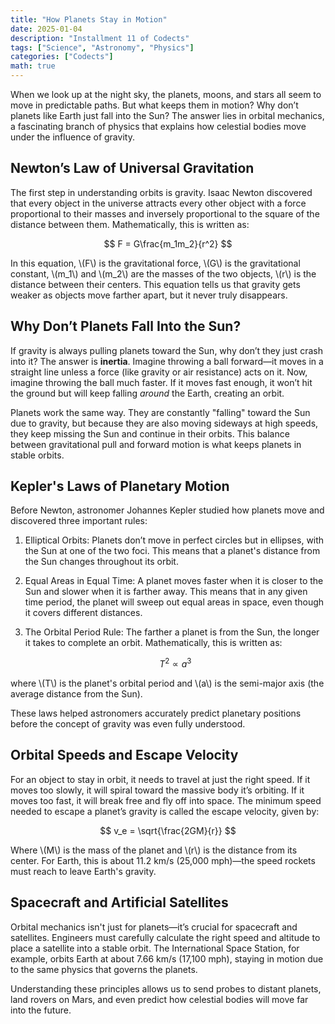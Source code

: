 ```yaml
---
title: "How Planets Stay in Motion"
date: 2025-01-04
description: "Installment 11 of Codects"
tags: ["Science", "Astronomy", "Physics"]
categories: ["Codects"]
math: true
---
```


<link rel="stylesheet" href="https://cdn.jsdelivr.net/npm/katex@0.13.13/dist/katex.min.css" integrity="sha384-RZU/ijkSsFbcmivfdRBQDtwuwVqK7GMOw6IMvKyeWL2K5UAlyp6WonmB8m7Jd0Hn" crossorigin="anonymous">
<script defer src="https://cdn.jsdelivr.net/npm/katex@0.13.13/dist/katex.min.js" integrity="sha384-pK1WpvzWVBQiP0/GjnvRxV4mOb0oxFuyRxJlk6vVw146n3egcN5C925NCP7a7BY8" crossorigin="anonymous"></script>
<script defer src="https://cdn.jsdelivr.net/npm/katex@0.13.13/dist/contrib/auto-render.min.js" integrity="sha384-vZTG03m+2yp6N6BNi5iM4rW4oIwk5DfcNdFfxkk9ZWpDriOkXX8voJBFrAO7MpVl" crossorigin="anonymous"
    onload="renderMathInElement(document.body);"></script>

When we look up at the night sky, the planets, moons, and stars all seem to move in predictable paths. But what keeps them in motion? Why don’t planets like Earth just fall into the Sun? The answer lies in orbital mechanics, a fascinating branch of physics that explains how celestial bodies move under the influence of gravity.

## Newton’s Law of Universal Gravitation

The first step in understanding orbits is gravity. Isaac Newton discovered that every object in the universe attracts every other object with a force proportional to their masses and inversely proportional to the square of the distance between them. Mathematically, this is written as:

$$
F = G\frac{m_1m_2}{r^2}
$$

<p>
In this equation, \(F\) is the gravitational force, \(G\) is the gravitational constant, \(m_1\) and \(m_2\) are the masses of the two objects, \(r\) is the distance between their centers. This equation tells us that gravity gets weaker as objects move farther apart, but it never truly disappears.

## Why Don’t Planets Fall Into the Sun?

If gravity is always pulling planets toward the Sun, why don’t they just crash into it? The answer is **inertia**. Imagine throwing a ball forward—it moves in a straight line unless a force (like gravity or air resistance) acts on it. Now, imagine throwing the ball much faster. If it moves fast enough, it won’t hit the ground but will keep falling *around* the Earth, creating an orbit.

Planets work the same way. They are constantly "falling" toward the Sun due to gravity, but because they are also moving sideways at high speeds, they keep missing the Sun and continue in their orbits. This balance between gravitational pull and forward motion is what keeps planets in stable orbits.

## Kepler's Laws of Planetary Motion

Before Newton, astronomer Johannes Kepler studied how planets move and discovered three important rules:

1. Elliptical Orbits: Planets don’t move in perfect circles but in ellipses, with the Sun at one of the two foci. This means that a planet's distance from the Sun changes throughout its orbit.
2. Equal Areas in Equal Time: A planet moves faster when it is closer to the Sun and slower when it is farther away. This means that in any given time period, the planet will sweep out equal areas in space, even though it covers different distances.
3. The Orbital Period Rule: The farther a planet is from the Sun, the longer it takes to complete an orbit. Mathematically, this is written as:

    $$
    T^2 \propto a^3
    $$

<p>
where \(T\) is the planet's orbital period and \(a\) is the semi-major axis (the average distance from the Sun).

These laws helped astronomers accurately predict planetary positions before the concept of gravity was even fully understood.

## Orbital Speeds and Escape Velocity

For an object to stay in orbit, it needs to travel at just the right speed. If it moves too slowly, it will spiral toward the massive body it’s orbiting. If it moves too fast, it will break free and fly off into space. The minimum speed needed to escape a planet’s gravity is called the escape velocity, given by:

$$
v_e = \sqrt{\frac{2GM}{r}}
$$

<p>
Where \(M\) is the mass of the planet and \(r\) is the distance from its center. For Earth, this is about 11.2 km/s (25,000 mph)—the speed rockets must reach to leave Earth's gravity.

## Spacecraft and Artificial Satellites

Orbital mechanics isn't just for planets—it’s crucial for spacecraft and satellites. Engineers must carefully calculate the right speed and altitude to place a satellite into a stable orbit. The International Space Station, for example, orbits Earth at about 7.66 km/s (17,100 mph), staying in motion due to the same physics that governs the planets.

Understanding these principles allows us to send probes to distant planets, land rovers on Mars, and even predict how celestial bodies will move far into the future.